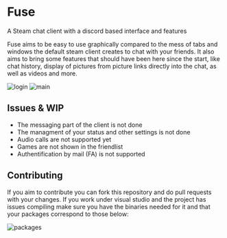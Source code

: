 # Fuse
A Steam chat client with a discord based interface and features

Fuse aims to be easy to use graphically compared to the mess of tabs and windows the default steam client creates to chat with your friends. It also aims to bring some features that should have been here since the start, like chat history, display of pictures from picture links directly into the chat, as well as videos and more.

![login](https://i.imgur.com/vzVaohL.png)
![main](https://i.imgur.com/Ozig2kT.png)

## Issues & WIP
- The messaging part of the client is not done
- The managment of your status and other settings is not done
- Audio calls are not supported yet
- Games are not shown in the friendlist
- Authentification by mail (FA) is not supported

## Contributing
If you aim to contribute you can fork this repository and do pull requests with your changes.
If you work under visual studio and the project has issues compiling make sure you have the binaries needed for it and that your packages correspond to those below:

![packages](https://i.imgur.com/AWrgEjO.png)

